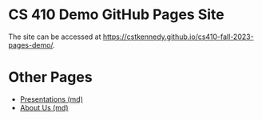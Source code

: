 # CS 410 Demo GitHub Pages Site

The site can be accessed at
<https://cstkennedy.github.io/cs410-fall-2023-pages-demo/>.


# Other Pages

  - [Presentations (md)](presentations)
  - [About Us (md)](about_us)
